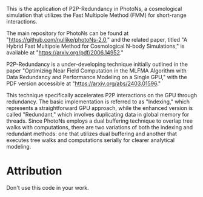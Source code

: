 This is the application of P2P-Redundancy in PhotoNs, a cosmological simulation that utilizes the Fast Multipole Method (FMM) for short-range interactions. 

The main repository for PhotoNs can be found at "https://github.com/nullike/photoNs-2.0," and the related paper, titled "A Hybrid Fast Multipole Method for Cosmological N-body Simulations," is available at "https://arxiv.org/pdf/2006.14952."

P2P-Redundancy is a under-developing technique initially outlined in the paper "Optimizing Near Field Computation in the MLFMA Algorithm with Data Redundancy and Performance Modeling on a Single GPU," with the PDF version accessible at "https://arxiv.org/abs/2403.01596."

This technique specifically accelerates P2P interactions on the GPU through redundancy. 
The basic implementation is referred to as "Indexing," which represents a straightforward GPU approach, while the enhanced version is called "Redundant," which involves duplicating data in global memory for threads. 
Since PhotoNs employs a dual buffering technique to overlap tree walks with computations, there are two variations of both the indexing and redundant methods: one that utilizes dual buffering and another that executes tree walks and computations serially for clearer analytical modeling.

# Attribution
Don't use this code in your work.
